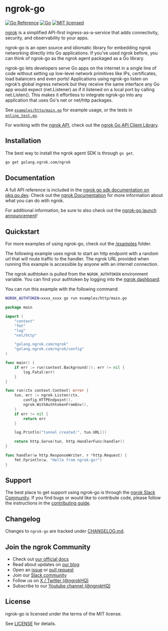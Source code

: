 # ngrok-go

[![Go Reference](https://pkg.go.dev/badge/golang.ngrok.com/ngrok.svg)](https://pkg.go.dev/golang.ngrok.com/ngrok)
[![Go](https://github.com/ngrok/ngrok-go/actions/workflows/buildandtest.yml/badge.svg)](https://github.com/ngrok/ngrok-go/actions/workflows/buildandtest.yml)
[![MIT licensed](https://img.shields.io/badge/license-MIT-blue.svg)](https://github.com/ngrok/ngrok-rust/blob/main/LICENSE-MIT)


[ngrok](https://ngrok.com) is a simplified API-first ingress-as-a-service that adds connectivity, security, and observability to your apps.

ngrok-go is an open source and idiomatic library for embedding ngrok networking directly into Go applications. If you’ve used ngrok before, you can think of ngrok-go as the ngrok agent packaged as a Go library.

ngrok-go lets developers serve Go apps on the internet in a single line of code without setting up low-level network primitives like IPs, certificates, load balancers and even ports! Applications using ngrok-go listen on ngrok’s global ingress network but they receive the same interface any Go app would expect (net.Listener) as if it listened on a local port by calling net.Listen(). This makes it effortless to integrate ngrok-go into any application that uses Go's net or net/http packages.

See [`examples/http/main.go`](/examples/http/main.go) for example usage, or the tests in [`online_test.go`](/online_test.go).

For working with the [ngrok API](https://ngrok.com/docs/api/), check out the [ngrok Go API Client Library](https://github.com/ngrok/ngrok-api-go).

## Installation

The best way to install the ngrok agent SDK is through `go get`.

```sh
go get golang.ngrok.com/ngrok
```

## Documentation

A full API reference is included in the [ngrok go sdk documentation on pkg.go.dev](https://pkg.go.dev/golang.ngrok.com/ngrok). Check out the [ngrok Documentation](https://ngrok.com/docs) for more information about what you can do with ngrok.

For additional information, be sure to also check out the [ngrok-go launch announcement](https://ngrok.com/blog-post/ngrok-go)!

## Quickstart

For more examples of using ngrok-go, check out the [/examples](/examples) folder.

The following example uses ngrok to start an http endpoint with a random url that will route traffic to the handler. The ngrok URL provided when running this example is accessible by anyone with an internet connection.

The ngrok authtoken is pulled from the `NGROK_AUTHTOKEN` environment variable. You can find your authtoken by logging into the [ngrok dashboard](https://dashboard.ngrok.com/get-started/your-authtoken).

You can run this example with the following command:

```sh
NGROK_AUTHTOKEN=xxxx_xxxx go run examples/http/main.go
```

```go
package main

import (
	"context"
	"fmt"
	"log"
	"net/http"

	"golang.ngrok.com/ngrok"
	"golang.ngrok.com/ngrok/config"
)

func main() {
	if err := run(context.Background()); err != nil {
		log.Fatal(err)
	}
}

func run(ctx context.Context) error {
	tun, err := ngrok.Listen(ctx,
		config.HTTPEndpoint(),
		ngrok.WithAuthtokenFromEnv(),
	)
	if err != nil {
		return err
	}

	log.Println("tunnel created:", tun.URL())

	return http.Serve(tun, http.HandlerFunc(handler))
}

func handler(w http.ResponseWriter, r *http.Request) {
	fmt.Fprintln(w, "Hello from ngrok-go!")
}
```

## Support

The best place to get support using ngrok-go is through the [ngrok Slack Community](https://ngrok.com/slack). If you find bugs or would like to contribute code, please follow the instructions in the [contributing guide](/CONTRIBUTING.md).

## Changelog

Changes to `ngrok-go` are tracked under [CHANGELOG.md](https://github.com/ngrok/ngrok-go/blob/main/CHANGELOG.md).

## Join the ngrok Community

- Check out [our official docs](https://docs.ngrok.com)
- Read about updates on [our blog](https://ngrok.com/blog)
- Open an [issue](https://github.com/ngrok/ngrok-go/issues) or [pull request](https://github.com/ngrok/ngrok-go/pulls)
- Join our [Slack community](https://ngrok.com/slack)
- Follow us on [X / Twitter (@ngrokHQ)](https://twitter.com/ngrokhq)
- Subscribe to our [Youtube channel (@ngrokHQ)](https://www.youtube.com/@ngrokhq)

## License

ngrok-go is licensed under the terms of the MIT license.

See [LICENSE](./LICENSE.txt) for details.

